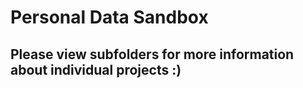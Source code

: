 # Personal Data Sandbox 
## Please view subfolders for more information about individual projects :)
